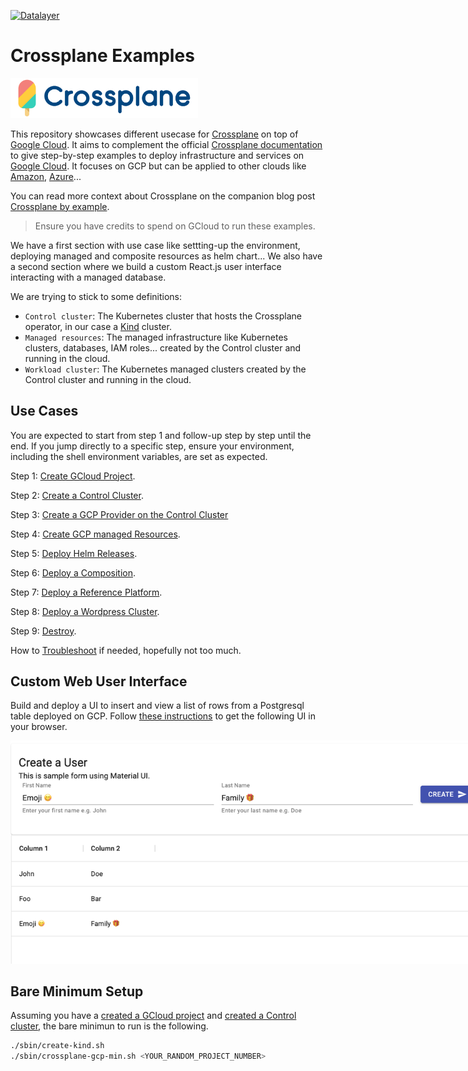[![Datalayer](https://raw.githubusercontent.com/datalayer/datalayer/main/res/logo/datalayer-25.svg?sanitize=true)](https://datalayer.io)

# Crossplane Examples

<img src="./static/images/crossplane.svg" width="300"/>

This repository showcases different usecase for [Crossplane](https://crossplane.io) on top of [Google Cloud](https://cloud.google.com). It aims to complement the official [Crossplane documentation](https://crossplane.io/docs) to give step-by-step examples to deploy infrastructure and services on [Google Cloud](https://cloud.google.com). It focuses on GCP but can be applied to other clouds like [Amazon](https://aws.amazon.com), [Azure](https://azure.microsoft.com)...

You can read more context about Crossplane on the companion blog post [Crossplane by example](https://blog.datalayer.io/2021/05/16/crossplane-by-example).

> Ensure you have credits to spend on GCloud to run these examples.

We have a first section with use case like settting-up the environment, deploying managed and composite resources as helm chart... We also have a second section where we build a custom React.js user interface interacting with a managed database.

We are trying to stick to some definitions:

- `Control cluster`: The Kubernetes cluster that hosts the Crossplane operator, in our case a [Kind](https://kind.sigs.k8s.io) cluster.
- `Managed resources`: The managed infrastructure like Kubernetes clusters, databases, IAM roles... created by the Control cluster and running in the cloud.
- `Workload cluster`: The Kubernetes managed clusters created by the Control cluster and running in the cloud.

## Use Cases

You are expected to start from step 1 and follow-up step by step until the end. If you jump directly to a specific step, ensure your environment, including the shell environment variables, are set as expected.

Step 1: [Create GCloud Project](./docs/01-gcloud-project.md).

Step 2: [Create a Control Cluster](./docs/02-control-cluster.md).

Step 3: [Create a GCP Provider on the Control Cluster](./docs/03-gcp-provider.md)

Step 4: [Create GCP managed Resources](./docs/04-managed.md).

Step 5: [Deploy Helm Releases](./docs/05-helm.md).

Step 6: [Deploy a Composition](./docs/06-composition.md).

Step 7: [Deploy a Reference Platform](./docs/07-ref-platform.md).

Step 8: [Deploy a Wordpress Cluster](./docs/08-wordpress-cluster.md).

Step 9: [Destroy](./docs/09-destroy.md).

How to [Troubleshoot](./docs/10-troubleshoot.md) if needed, hopefully not too much.

## Custom Web User Interface

Build and deploy a UI to insert and view a list of rows from a Postgresql table deployed on GCP. Follow [these instructions](./docs/example-ui.md) to get the following UI in your browser.

<img src="./static/images/users.png" style="max-width: 800px"/>

## Bare Minimum Setup

Assuming you have a [created a GCloud project](./docs/01-gcloud-project.md) and [created a Control cluster](./docs/02-control-cluster.md), the bare minimun to run is the following.

```bash
./sbin/create-kind.sh
./sbin/crossplane-gcp-min.sh <YOUR_RANDOM_PROJECT_NUMBER>
```
